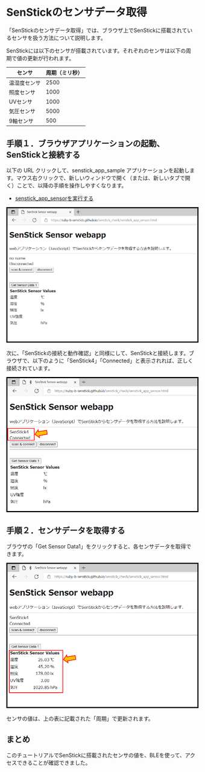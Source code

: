 
<style>
img {
    border: 3px black solid;
}
</style>

# SenStickのセンサデータ取得

「SenStickのセンサデータ取得」では、ブラウザ上でSenStickに搭載されているセンサを扱う方法について説明します。

SenStickには以下のセンサが搭載されています。それぞれのセンサは以下の周期で値の更新が行われます。

|センサ|周期（ミリ秒）|
|---|---|
|温湿度センサ|2500|
|照度センサ|1000|
|UVセンサ|1000|
|気圧センサ|5000|
|9軸センサ|500|

## 手順１．ブラウザアプリケーションの起動、SenStickと接続する

以下の URL クリックして、senstick_app_sample アプリケーションを起動します。マウス右クリックで、新しいウィンドウで開く（または、新しいタブで開く）ことで、以降の手順を操作しやすくなります。

- [senstick_app_sensorを実行する](https://ruby-b-senstick.github.io/senstick_check/senstick_app_sensor.html)

![アプリケーション起動](./images/fig02-01.png)

次に、「SenStickの接続と動作確認」と同様にして、SenStickと接続します。ブラウザで、以下のように「SenStick4」「Connected」と表示されれば、正しく接続されています。

![SenStickと接続する](./images/fig02-02.png)

## 手順２．センサデータを取得する

ブラウザの「Get Sensor Data1」をクリックすると、各センサデータを取得できます。

![センサデータを取得する](./images/fig02-03.png)

センサの値は、上の表に記載された「周期」で更新されます。

## まとめ

このチュートリアルでSenStickに搭載されたセンサの値を、BLEを使って、アクセスできることが確認できました。
